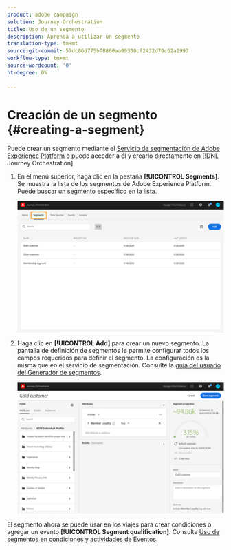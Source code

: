 ```yaml
---
product: adobe campaign
solution: Journey Orchestration
title: Uso de un segmento
description: Aprenda a utilizar un segmento
translation-type: tm+mt
source-git-commit: 57dc86d775bf8860aa09300cf2432d70c62a2993
workflow-type: tm+mt
source-wordcount: '0'
ht-degree: 0%

---
```




# Creación de un segmento {#creating-a-segment}

Puede crear un segmento mediante el [Servicio de segmentación de Adobe Experience Platform](https://docs.adobe.com/content/help/en/experience-platform/segmentation/home.html) o puede acceder a él y crearlo directamente en [!DNL Journey Orchestration].

1. En el menú superior, haga clic en la pestaña **[!UICONTROL Segments]**. Se muestra la lista de los segmentos de Adobe Experience Platform. Puede buscar un segmento específico en la lista.

   ![](../assets/segment1.png)

1. Haga clic en **[!UICONTROL Add]** para crear un nuevo segmento. La pantalla de definición de segmentos le permite configurar todos los campos requeridos para definir el segmento. La configuración es la misma que en el servicio de segmentación. Consulte la [guía del usuario del Generador de segmentos](https://docs.adobe.com/content/help/en/experience-platform/segmentation/ui/overview.html).

   ![](../assets/segment2.png)

El segmento ahora se puede usar en los viajes para crear condiciones o agregar un evento **[!UICONTROL Segment qualification]**. Consulte [Uso de segmentos en condiciones](../segment/using-a-segment.md) y [actividades de Eventos](../building-journeys/segment-qualification-events.md).